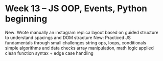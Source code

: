 # Week 13 – JS OOP, Events, Python beginning
New: Wrote manually an instagram replica layout based on guided structure to understand spacings and DOM stracture
New: Practiced JS fundamentals through small challenges
string ops, loops, conditionals
simple algorithms and data checks
array manipulation, math logic
applied clean function syntax + edge case handling
